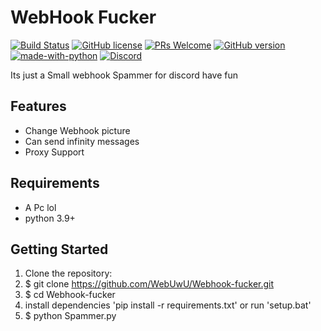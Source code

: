 # WebHook Fucker

[![Build Status](https://img.shields.io/badge/build-passing-green.svg)](https://github.com/WebUwU/Webhook-fucker)
[![GitHub license](https://img.shields.io/badge/license-MIT-blue.svg)](https://github.com/WebUwU/Webhook-fucker/blob/master/LICENSE)
[![PRs Welcome](https://img.shields.io/badge/PRs-welcome-brightgreen.svg)](https://github.com/WebUwU/Webhook-fucker/pulls) 
[![GitHub version](https://badge.fury.io/gh/WebUwU%2Frepo.svg)](https://github.com/WebUwU/Webhook-fucker)
[![made-with-python](https://img.shields.io/badge/Made%20with-Python-1f425f.svg)](https://www.python.org/)
[![Discord](https://img.shields.io/discord/1068944516637270046.svg?label=&logo=discord&logoColor=ffffff&color=7389D8&labelColor=6A7EC2)](https://discord.gg/1068944516637270046)


Its just a Small webhook Spammer for discord have fun

## Features

- Change Webhook picture
- Can send infinity messages
- Proxy Support

## Requirements

- A Pc lol
- python 3.9+


## Getting Started

1. Clone the repository:
2. $ git clone https://github.com/WebUwU/Webhook-fucker.git
3. $ cd Webhook-fucker
4. install dependencies 'pip install -r requirements.txt' or run 'setup.bat'
5. $ python Spammer.py
